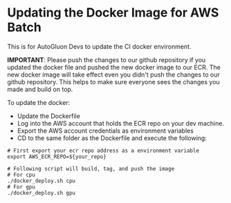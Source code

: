 # Updating the Docker Image for AWS Batch
This is for AutoGluon Devs to update the CI docker environment.

**IMPORTANT**:
Please push the changes to our github repository if you updated the docker file and pushed the new docker image to our ECR.
The new docker image will take effect even you didn't push the changes to our github repository.
This helps to make sure everyone sees the changes you made and build on top.

To update the docker:

- Update the Dockerfile
- Log into the AWS account that holds the ECR repo on your dev machine.
- Export the AWS account credentials as environment variables
- CD to the same folder as the Dockerfile and execute the following:

```shell
# First export your ecr repo address as a environment variable
export AWS_ECR_REPO=${your_repo}

# Following script will build, tag, and push the image
# For cpu
./docker_deploy.sh cpu
# For gpu
./docker_deploy.sh gpu

```
